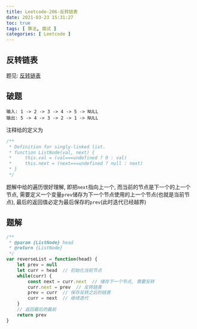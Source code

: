 ```yaml
---
title: Leetcode-206-反转链表
date: 2021-03-23 15:31:27
toc: true
tags: [ 算法, 面试 ]
categories: [ Leetcode ]
---
```


## 反转链表

题见: [反转链表](https://leetcode-cn.com/problems/reverse-linked-list/)

## 破题

```text
输入: 1 -> 2 -> 3 -> 4 -> 5 -> NULL
输出: 5 -> 4 -> 3 -> 2 -> 1 -> NULL
```

<!-- more -->

注释给的定义为

```js
/**
 * Definition for singly-linked list.
 * function ListNode(val, next) {
 *     this.val = (val===undefined ? 0 : val)
 *     this.next = (next===undefined ? null : next)
 * }
 */
```

题解中给的遍历很好理解, 即把`next`指向上一个, 而当前的节点是下一个的上一个节点, 需要定义一个变量`prev`储存为下一个节点使用的上一个节点(也就是当前节点), 最后的返回值必定为最后保存的`prev`(此时迭代已经越界)

## 题解

```js
/**
 * @param {ListNode} head
 * @return {ListNode}
 */
var reverseList = function(head) {
    let prev = null
    let curr = head  // 初始化当前节点
    while(curr) {
        const next = curr.next  // 储存下一个节点, 需要反转
        curr.next = prev  // 反转链表
        prev = curr  // 保存反转之后的链表
        curr = next  // 继续迭代
    }
    // 返回最后的最前
    return prev
}
```
